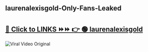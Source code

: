 
 ## laurenalexisgold-Only-Fans-Leaked

# <h2><a href="https://clipsfans.com/laurenalexisgold&ref=git">🔗 Click to LINKS ⏩⏩ 👉 🟢 laurenalexisgold </a></h2>

<a href="https://clipsfans.com/laurenalexisgold&ref=git" rel="nofollow" data-target="animated-image.originalLink"><img src="https://i.ibb.co.com/xMMVF88/686577567.gif" alt="Viral Video Original" style="max-width: 100%; display: inline-block;" data-target="animated-image.originalImage"></a>
